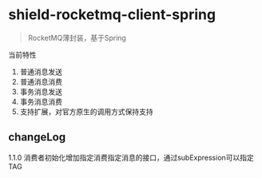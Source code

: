 # shield-rocketmq-client-spring
> RocketMQ薄封装，基于Spring

当前特性
1. 普通消息发送
2. 普通消息消费
3. 事务消息发送
4. 事务消息消费
5. 支持扩展，对官方原生的调用方式保持支持

## changeLog
1.1.0  消费者初始化增加指定消费指定消息的接口，通过subExpression可以指定TAG